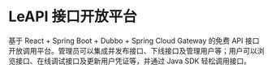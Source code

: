 # LeAPI 接口开放平台
基于 React + Spring Boot + Dubbo + Spring Cloud Gateway 的免费 API 接口开放调用平台。管理员可以集成并发布接口、下线接口及管理用户等；用户可以浏览接口、在线调试接口及更新用户凭证等，并通过 Java SDK 轻松调用接口。
